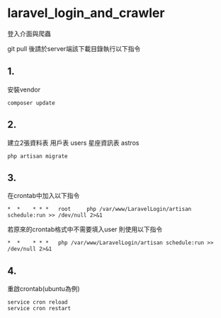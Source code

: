 # laravel_login_and_crawler

登入介面與爬蟲

git pull 後請於server端該下載目錄執行以下指令

## 1.
安裝vendor
```
composer update
```
## 2.
建立2張資料表
用戶表 users
星座資訊表 astros
```
php artisan migrate
```
## 3.
在crontab中加入以下指令
```
*  *    * * *   root     php /var/www/LaravelLogin/artisan schedule:run >> /dev/null 2>&1
```
若原來的crontab格式中不需要填入user 則使用以下指令
```
*  *    * * *   php /var/www/LaravelLogin/artisan schedule:run >> /dev/null 2>&1
```

## 4.
重啟crontab(ubuntu為例)
```
service cron reload
service cron restart
```





